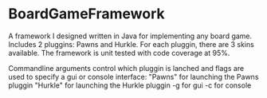 # BoardGameFramework
A framework I designed written in Java for implementing any board game. Includes 2 pluggins: Pawns and Hurkle. For each pluggin, there are 3 skins available. The framework is unit tested with code coverage at 95%.

Commandline arguments control which pluggin is lanched and flags are used to specify a gui or console interface:
"Pawns" for launching the Pawns pluggin
"Hurkle" for launching the Hurkle pluggin
-g for gui
-c for console 
